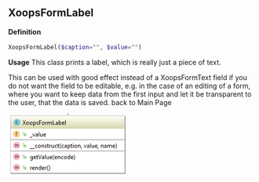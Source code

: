## XoopsFormLabel

**Definition**
```php
XoopsFormLabel($caption="", $value="")
```

**Usage**
This class prints a label, which is really just a piece of text.

This can be used with good effect instead of a XoopsFormText field if you do not want the field to be editable, e.g. in the case of an editing of a form, where you want to keep data from the first input and let it be transparent to the user, that the data is saved. back to Main Page


![](../../assets/uml/XoopsFormLabel.png)

